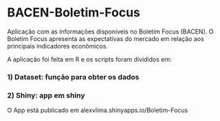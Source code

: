 # BACEN-Boletim-Focus

Aplicação com as informações disponíveis no Boletim Focus (BACEN). O Boletim Focus apresenta as expectativas do mercado em relação aos principais indicadores econômicos.

A aplicação foi feita em R e os scripts foram divididos em:

### 1) Dataset: função para obter os dados
### 2) Shiny: app em shiny

O App está publicado em alexvlima.shinyapps.io/Boletim-Focus
